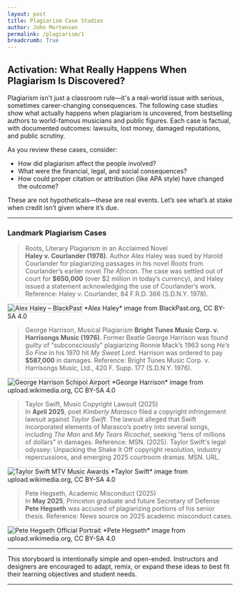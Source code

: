 ```yaml
---
layout: post
title: Plagiarism Case Studies
author: John Mortensen
permalink: /plagiarism/1
breadcrumb: True
---
```


<style>
.case-study-photo {
  max-height: 100px;
  height: auto;
  border: 1px solid #ccc;
}
</style>


## Activation: What Really Happens When Plagiarism Is Discovered?

Plagiarism isn't just a classroom rule—it's a real-world issue with serious, sometimes career-changing consequences. The following case studies show what actually happens when plagiarism is uncovered, from bestselling authors to world-famous musicians and public figures. Each case is factual, with documented outcomes: lawsuits, lost money, damaged reputations, and public scrutiny.

As you review these cases, consider:

- How did plagiarism affect the people involved?
- What were the financial, legal, and social consequences?
- How could proper citation or attribution (like APA style) have changed the outcome?

These are not hypotheticals—these are real events. Let’s see what’s at stake when credit isn’t given where it’s due.

---

### Landmark Plagiarism Cases

> Roots, Literary Plagiarism in an Acclaimed Novel  
**Haley v. Courlander (1978).** Author Alex Haley was sued by Harold Courlander for plagiarizing passages in his novel *Roots* from Courlander’s earlier novel *The African*. The case was settled out of court for **$650,000** (over $2 million in today’s currency), and Haley issued a statement acknowledging the use of Courlander’s work.  Reference: Haley v. Courlander, 84 F.R.D. 366 (S.D.N.Y. 1978).  
<img src="https://images.openai.com/thumbnails/url/ykmNbnicu1mUUVJSUGylr5-al1xUWVCSmqJbkpRnoJdeXJJYkpmsl5yfq5-Zm5ieWmxfaAuUsXL0S7F0Tw628Eit0K0MrHLPSU0qMfE0jzQJSC0JSPevCPR2TU93Kym2zHUuLCnXLXU3KfAJK8xy98lwyvP1CvRXKwYA064pkw" alt="Alex Haley – BlackPast" class="case-study-photo"/>
*Alex Haley* image from BlackPast.org, CC BY-SA 4.0

> George Harrison, Musical Plagiarism
**Bright Tunes Music Corp. v. Harrisongs Music (1976).** Former Beatle George Harrison was found guilty of “subconsciously” plagiarizing Ronnie Mack’s 1963 song *He’s So Fine* in his 1970 hit *My Sweet Lord*. Harrison was ordered to pay **$587,000** in damages. Reference: Bright Tunes Music Corp. v. Harrisongs Music, Ltd., 420 F. Supp. 177 (S.D.N.Y. 1976).  
<img src="https://upload.wikimedia.org/wikipedia/en/thumb/d/d5/The_Beatles_arrive_at_Schiphol_Airport_1964-06-05_-_George_Harrison_916-5132_cropped.jpg/500px-The_Beatles_arrive_at_Schiphol_Airport_1964-06-05_-_George_Harrison_916-5132_cropped.jpg" alt="George Harrison Schipol Airport" class="case-study-photo"/>
*George Harrison* image from upload.wikimedia.org, CC BY-SA 4.0

> Taylor Swift, Music Copyright Lawsuit (2025)  
In **April 2025**, poet *Kimberly Marasco* filed a copyright infringement lawsuit against *Taylor Swift*. The lawsuit alleged that Swift incorporated elements of Marasco’s poetry into several songs, including *The Man* and *My Tears Ricochet*, seeking “tens of millions of dollars” in damages. Reference: MSN. (2025). Taylor Swift's legal odyssey: Unpacking the Shake It Off copyright resolution, industry repercussions, and emerging 2025 courtroom dramas. MSN. URL.  
<img src="https://upload.wikimedia.org/wikipedia/commons/thumb/b/b1/Taylor_Swift_at_the_2023_MTV_Video_Music_Awards_%283%29.png/500px-Taylor_Swift_at_the_2023_MTV_Video_Music_Awards_%283%29.png" alt="Taylor Swift MTV Music Awards" class="case-study-photo"/>
*Taylor Swift* image from upload.wikimedia.org, CC BY-SA 4.0

> Pete Hegseth, Academic Misconduct (2025)  
In **May 2025**, Princeton graduate and future Secretary of Defense **Pete Hegseth** was accused of plagiarizing portions of his senior thesis.  Reference: News source on 2025 academic misconduct cases.  
<img src="https://upload.wikimedia.org/wikipedia/commons/thumb/2/2f/Pete_Hegseth_Official_Portrait.jpg/500px-Pete_Hegseth_Official_Portrait.jpg" alt="Pete Hegseth Official Portrait" class="case-study-photo"/>
*Pete Hegseth* image from upload.wikimedia.org, CC BY-SA 4.0

---

This storyboard is intentionally simple and open-ended. Instructors and designers are encouraged to adapt, remix, or expand these ideas to best fit their learning objectives and student needs.

---
